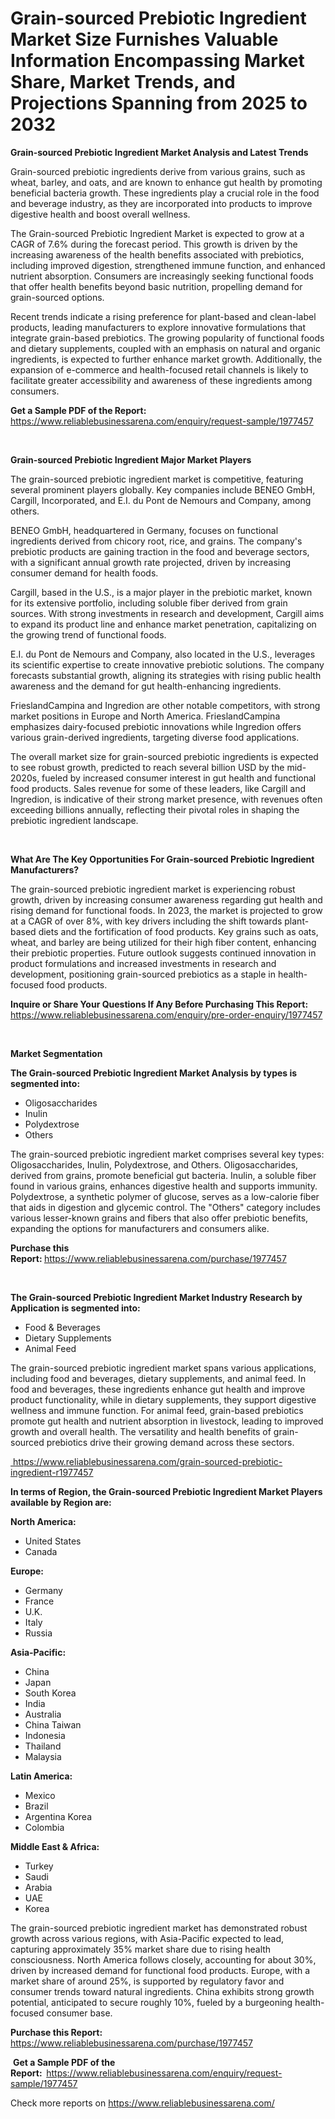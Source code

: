 <p><h1>Grain-sourced Prebiotic Ingredient Market Size Furnishes Valuable Information Encompassing Market Share, Market Trends, and Projections Spanning from 2025 to 2032</h1></p><p><strong>Grain-sourced Prebiotic Ingredient Market Analysis and Latest Trends</strong></p>
<p><p>Grain-sourced prebiotic ingredients derive from various grains, such as wheat, barley, and oats, and are known to enhance gut health by promoting beneficial bacteria growth. These ingredients play a crucial role in the food and beverage industry, as they are incorporated into products to improve digestive health and boost overall wellness.</p><p>The Grain-sourced Prebiotic Ingredient Market is expected to grow at a CAGR of 7.6% during the forecast period. This growth is driven by the increasing awareness of the health benefits associated with prebiotics, including improved digestion, strengthened immune function, and enhanced nutrient absorption. Consumers are increasingly seeking functional foods that offer health benefits beyond basic nutrition, propelling demand for grain-sourced options.</p><p>Recent trends indicate a rising preference for plant-based and clean-label products, leading manufacturers to explore innovative formulations that integrate grain-based prebiotics. The growing popularity of functional foods and dietary supplements, coupled with an emphasis on natural and organic ingredients, is expected to further enhance market growth. Additionally, the expansion of e-commerce and health-focused retail channels is likely to facilitate greater accessibility and awareness of these ingredients among consumers.</p></p>
<p><strong>Get a Sample PDF of the Report:&nbsp;</strong> <a href="https://www.reliablebusinessarena.com/enquiry/request-sample/1977457?utm_campaign=3533&utm_medium=2&utm_source=Github&utm_content=ia&utm_term=07042025&utm_id=grain-sourced-prebiotic-ingredient">https://www.reliablebusinessarena.com/enquiry/request-sample/1977457</a></p>
<p>&nbsp;</p>
<p><strong>Grain-sourced Prebiotic Ingredient Major Market Players</strong></p>
<p><p>The grain-sourced prebiotic ingredient market is competitive, featuring several prominent players globally. Key companies include BENEO GmbH, Cargill, Incorporated, and E.I. du Pont de Nemours and Company, among others. </p><p>BENEO GmbH, headquartered in Germany, focuses on functional ingredients derived from chicory root, rice, and grains. The company's prebiotic products are gaining traction in the food and beverage sectors, with a significant annual growth rate projected, driven by increasing consumer demand for health foods. </p><p>Cargill, based in the U.S., is a major player in the prebiotic market, known for its extensive portfolio, including soluble fiber derived from grain sources. With strong investments in research and development, Cargill aims to expand its product line and enhance market penetration, capitalizing on the growing trend of functional foods.</p><p>E.I. du Pont de Nemours and Company, also located in the U.S., leverages its scientific expertise to create innovative prebiotic solutions. The company forecasts substantial growth, aligning its strategies with rising public health awareness and the demand for gut health-enhancing ingredients.</p><p>FrieslandCampina and Ingredion are other notable competitors, with strong market positions in Europe and North America. FrieslandCampina emphasizes dairy-focused prebiotic innovations while Ingredion offers various grain-derived ingredients, targeting diverse food applications.</p><p>The overall market size for grain-sourced prebiotic ingredients is expected to see robust growth, predicted to reach several billion USD by the mid-2020s, fueled by increased consumer interest in gut health and functional food products. Sales revenue for some of these leaders, like Cargill and Ingredion, is indicative of their strong market presence, with revenues often exceeding billions annually, reflecting their pivotal roles in shaping the prebiotic ingredient landscape.</p></p>
<p>&nbsp;</p>
<p><strong>What Are The Key Opportunities For Grain-sourced Prebiotic Ingredient Manufacturers?</strong></p>
<p><p>The grain-sourced prebiotic ingredient market is experiencing robust growth, driven by increasing consumer awareness regarding gut health and rising demand for functional foods. In 2023, the market is projected to grow at a CAGR of over 8%, with key drivers including the shift towards plant-based diets and the fortification of food products. Key grains such as oats, wheat, and barley are being utilized for their high fiber content, enhancing their prebiotic properties. Future outlook suggests continued innovation in product formulations and increased investments in research and development, positioning grain-sourced prebiotics as a staple in health-focused food products.</p></p>
<p><strong>Inquire or Share Your Questions If Any Before Purchasing This Report:</strong> <a href="https://www.reliablebusinessarena.com/enquiry/pre-order-enquiry/1977457?utm_campaign=3533&utm_medium=2&utm_source=Github&utm_content=ia&utm_term=07042025&utm_id=grain-sourced-prebiotic-ingredient">https://www.reliablebusinessarena.com/enquiry/pre-order-enquiry/1977457</a></p>
<p>&nbsp;</p>
<p><strong>Market Segmentation</strong></p>
<p><strong>The Grain-sourced Prebiotic Ingredient Market Analysis by types is segmented into:</strong></p>
<p><ul><li>Oligosaccharides</li><li>Inulin</li><li>Polydextrose</li><li>Others</li></ul></p>
<p><p>The grain-sourced prebiotic ingredient market comprises several key types: Oligosaccharides, Inulin, Polydextrose, and Others. Oligosaccharides, derived from grains, promote beneficial gut bacteria. Inulin, a soluble fiber found in various grains, enhances digestive health and supports immunity. Polydextrose, a synthetic polymer of glucose, serves as a low-calorie fiber that aids in digestion and glycemic control. The "Others" category includes various lesser-known grains and fibers that also offer prebiotic benefits, expanding the options for manufacturers and consumers alike.</p></p>
<p><strong>Purchase this Report:&nbsp;</strong><a href="https://www.reliablebusinessarena.com/purchase/1977457?utm_campaign=3533&utm_medium=2&utm_source=Github&utm_content=ia&utm_term=07042025&utm_id=grain-sourced-prebiotic-ingredient">https://www.reliablebusinessarena.com/purchase/1977457</a></p>
<p>&nbsp;</p>
<p><strong>The Grain-sourced Prebiotic Ingredient Market Industry Research by Application is segmented into:</strong></p>
<p><ul><li>Food & Beverages</li><li>Dietary Supplements</li><li>Animal Feed</li></ul></p>
<p><p>The grain-sourced prebiotic ingredient market spans various applications, including food and beverages, dietary supplements, and animal feed. In food and beverages, these ingredients enhance gut health and improve product functionality, while in dietary supplements, they support digestive wellness and immune function. For animal feed, grain-based prebiotics promote gut health and nutrient absorption in livestock, leading to improved growth and overall health. The versatility and health benefits of grain-sourced prebiotics drive their growing demand across these sectors.</p></p>
<p><a href="https://www.reliablebusinessarena.com/grain-sourced-prebiotic-ingredient-r1977457?utm_campaign=3533&utm_medium=2&utm_source=Github&utm_content=ia&utm_term=07042025&utm_id=grain-sourced-prebiotic-ingredient">&nbsp;https://www.reliablebusinessarena.com/grain-sourced-prebiotic-ingredient-r1977457</a></p>
<p><strong>In terms of Region, the Grain-sourced Prebiotic Ingredient Market Players available by Region are:</strong></p>
<p>
    <p> <strong> North America: </strong>
        <ul>
            <li>United States</li>
            <li>Canada</li>
        </ul>
        </p> 
    <p> <strong> Europe: </strong>
        <ul>
            <li>Germany</li>
            <li>France</li>
            <li>U.K.</li>
            <li>Italy</li>
            <li>Russia</li>
        </ul>
        </p> 
    <p> <strong> Asia-Pacific: </strong>
        <ul>
            <li>China</li>
            <li>Japan</li>
            <li>South Korea</li>
            <li>India</li>
            <li>Australia</li>
            <li>China Taiwan</li>
            <li>Indonesia</li>
            <li>Thailand</li>
            <li>Malaysia</li>
        </ul>
        </p> 
    <p> <strong> Latin America: </strong>
        <ul>
            <li>Mexico</li>
            <li>Brazil</li>
            <li>Argentina Korea</li>
            <li>Colombia</li>
        </ul>
        </p> 
    <p> <strong> Middle East & Africa: </strong>
        <ul>
            <li>Turkey</li>
            <li>Saudi</li>
            <li>Arabia</li>
            <li>UAE</li>
            <li>Korea</li>
        </ul>
    </p>
    </p>
<p><p>The grain-sourced prebiotic ingredient market has demonstrated robust growth across various regions, with Asia-Pacific expected to lead, capturing approximately 35% market share due to rising health consciousness. North America follows closely, accounting for about 30%, driven by increased demand for functional food products. Europe, with a market share of around 25%, is supported by regulatory favor and consumer trends toward natural ingredients. China exhibits strong growth potential, anticipated to secure roughly 10%, fueled by a burgeoning health-focused consumer base.</p></p>
<p><strong>Purchase this Report: </strong><a href="https://www.reliablebusinessarena.com/purchase/1977457?utm_campaign=3533&utm_medium=2&utm_source=Github&utm_content=ia&utm_term=07042025&utm_id=grain-sourced-prebiotic-ingredient">https://www.reliablebusinessarena.com/purchase/1977457</a></p>
<p>&nbsp;<strong>Get a Sample PDF of the Report:&nbsp;&nbsp;</strong><a href="https://www.reliablebusinessarena.com/enquiry/request-sample/1977457?utm_campaign=3533&utm_medium=2&utm_source=Github&utm_content=ia&utm_term=07042025&utm_id=grain-sourced-prebiotic-ingredient">https://www.reliablebusinessarena.com/enquiry/request-sample/1977457</a></p>
<p><strong></strong></p>
<p>Check more reports on <a href="https://www.reliablebusinessarena.com/?utm_campaign=3533&utm_medium=2&utm_source=Github&utm_content=ia&utm_term=07042025&utm_id=grain-sourced-prebiotic-ingredient">https://www.reliablebusinessarena.com/</a></p>